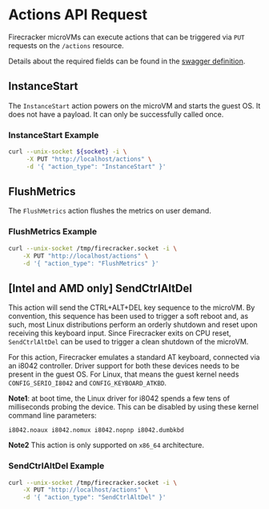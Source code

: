 # Actions API Request

Firecracker microVMs can execute actions that can be triggered via `PUT`
requests on the `/actions` resource.

Details about the required fields can be found in the
[swagger definition](../../src/firecracker/src/api_server/swagger/firecracker.yaml).

## InstanceStart

The `InstanceStart` action powers on the microVM and starts the guest OS. It
does not have a payload. It can only be successfully called once.

### InstanceStart Example

```bash
curl --unix-socket ${socket} -i \
     -X PUT "http://localhost/actions" \
     -d '{ "action_type": "InstanceStart" }'
```

## FlushMetrics

The `FlushMetrics` action flushes the metrics on user demand.

### FlushMetrics Example

```bash
curl --unix-socket /tmp/firecracker.socket -i \
    -X PUT "http://localhost/actions" \
    -d '{ "action_type": "FlushMetrics" }'
```

## [Intel and AMD only] SendCtrlAltDel

This action will send the CTRL+ALT+DEL key sequence to the microVM. By
convention, this sequence has been used to trigger a soft reboot and, as such,
most Linux distributions perform an orderly shutdown and reset upon receiving
this keyboard input. Since Firecracker exits on CPU reset, `SendCtrlAltDel`
can be used to trigger a clean shutdown of the microVM.

For this action, Firecracker emulates a standard AT keyboard, connected via an
i8042 controller. Driver support for both these devices needs to be present in
the guest OS. For Linux, that means the guest kernel needs
`CONFIG_SERIO_I8042` and `CONFIG_KEYBOARD_ATKBD`.

**Note1**: at boot time, the Linux driver for i8042 spends
a few tens of milliseconds probing the device. This can be disabled by using
these kernel command line parameters:

```console
i8042.noaux i8042.nomux i8042.nopnp i8042.dumbkbd
```

**Note2** This action is only supported on `x86_64` architecture.

### SendCtrlAltDel Example

```bash
curl --unix-socket /tmp/firecracker.socket -i \
    -X PUT "http://localhost/actions" \
    -d '{ "action_type": "SendCtrlAltDel" }'
```

